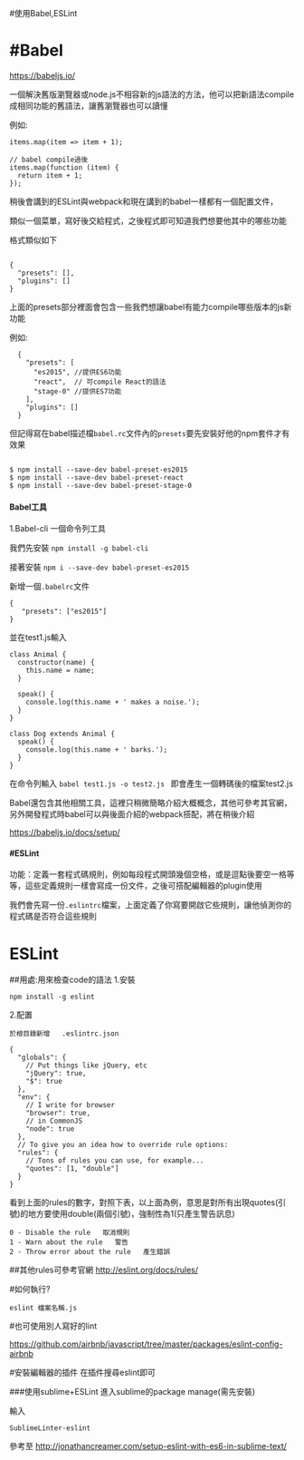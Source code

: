 #使用Babel,ESLint

# #Babel
https://babeljs.io/

一個解決舊版瀏覽器或node.js不相容新的js語法的方法，他可以把新語法compile    成相同功能的舊語法，讓舊瀏覽器也可以讀懂

例如:

```
items.map(item => item + 1);

// babel compile過後
items.map(function (item) {
  return item + 1;
});
```

稍後會講到的ESLint與webpack和現在講到的babel一樣都有一個配置文件，

類似一個菜單，寫好後交給程式，之後程式即可知道我們想要他其中的哪些功能

格式類似如下

```

{
  "presets": [],
  "plugins": []
}
```
上面的presets部分裡面會包含一些我們想讓babel有能力compile哪些版本的js新功能

例如:
```
  {
    "presets": [
      "es2015", //提供ES6功能
      "react",  // 可compile React的語法
      "stage-0" //提供ES7功能
    ],
    "plugins": []
  }
```
但記得寫在babel描述檔`babel.rc`文件內的`presets`要先安裝好他的npm套件才有效果

```

$ npm install --save-dev babel-preset-es2015
$ npm install --save-dev babel-preset-react
$ npm install --save-dev babel-preset-stage-0
```

#### Babel工具

1.Babel-cli
一個命令列工具

我們先安裝 `npm install -g babel-cli`

接著安裝 `npm i --save-dev babel-preset-es2015` 

新增一個`.babelrc`文件

```
{
   "presets": ["es2015"]
}
```
並在test1.js輸入

```
class Animal { 
  constructor(name) {
    this.name = name;
  }
  
  speak() {
    console.log(this.name + ' makes a noise.');
  }
}

class Dog extends Animal {
  speak() {
    console.log(this.name + ' barks.');
  }
}
```

在命令列輸入 `babel test1.js -o test2.js
`
即會產生一個轉碼後的檔案test2.js

Babel還包含其他相關工具，這裡只稍微簡略介紹大概概念，其他可參考其官網，另外開發程式時babel可以與後面介紹的webpack搭配，將在稍後介紹

https://babeljs.io/docs/setup/

#### #ESLint

功能：定義一套程式碼規則，例如每段程式開頭幾個空格，或是逗點後要空一格等等，這些定義規則一樣會寫成一份文件，之後可搭配編輯器的plugin使用

我們會先寫一份`.eslintrc`檔案，上面定義了你寫要開啟它些規則，讓他偵測你的程式碼是否符合這些規則

# ESLint

##用處:用來檢查code的語法
1.安裝

```
npm install -g eslint  
```
2.配置

```
於根目錄新增   .eslintrc.json
```
```
{
  "globals": {
    // Put things like jQuery, etc
    "jQuery": true,
    "$": true
  },
  "env": {
    // I write for browser
    "browser": true,
    // in CommonJS
    "node": true
  },
  // To give you an idea how to override rule options:
  "rules": {
    // Tons of rules you can use, for example...
    "quotes": [1, "double"]
  }
}
```
看到上面的rules的數字，對照下表，以上面為例，意思是對所有出現quotes(引號)的地方要使用double(兩個引號)，強制性為1(只產生警告訊息)
```
0 - Disable the rule   取消規則
1 - Warn about the rule   警告
2 - Throw error about the rule   產生錯誤
```
##其他rules可參考官網
http://eslint.org/docs/rules/

#如何執行?
```
eslint 檔案名稱.js
```

#也可使用別人寫好的lint


https://github.com/airbnb/javascript/tree/master/packages/eslint-config-airbnb

#安裝編輯器的插件
在插件搜尋eslint即可

###使用sublime+ESLint
進入sublime的package manage(需先安裝)

輸入
```
SublimeLinter-eslint
```


參考至
http://jonathancreamer.com/setup-eslint-with-es6-in-sublime-text/

